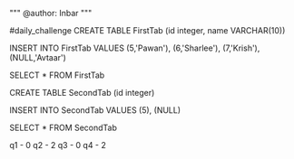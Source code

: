 """
@author: Inbar
"""

#daily_challenge
CREATE TABLE FirstTab (id integer, name VARCHAR(10))

INSERT INTO FirstTab VALUES (5,'Pawan'), (6,'Sharlee'), (7,'Krish'), (NULL,'Avtaar')

SELECT * FROM FirstTab

CREATE TABLE SecondTab (id integer)

INSERT INTO SecondTab VALUES (5), (NULL)

SELECT * FROM SecondTab

q1 - 0 
q2 - 2 
q3 - 0 
q4 - 2
